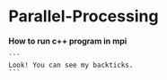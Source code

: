 # Parallel-Processing

**How to run c++ program in mpi**
````
```
Look! You can see my backticks.
```
````